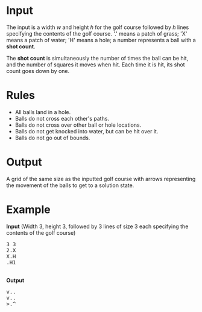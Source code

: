 <h1>Input</h1>
<p>The input is a width <em>w</em> and height <em>h</em> for the golf course followed by <em>h</em> lines specifying the contents of the golf course. '.' means a patch of grass; 'X' means a patch of water; 'H' means a hole; a number represents a ball with a <strong>shot count</strong>.
</p>
<p>
The <strong>shot count</strong> is simultaneously the number of times the ball can be hit, and the number of squares it moves when hit. Each time it is hit, its shot count goes down by one.
</p>
<p>
<h1>Rules</h1>
<ul>
<li>All balls land in a hole.</li>
<li>Balls do not cross each other's paths.</li>
<li>Balls do not cross over other ball or hole locations.</li>
<li>Balls do not get knocked into water, but can be hit over it.</li>
<li>Balls do not go out of bounds.</li>
</ul>
</p>
<h1>Output</h1>
<p>
A grid of the same size as the inputted golf course with arrows representing the movement of the balls to get to a solution state.
</p>
<h1>Example</h1>
<p>
<strong>Input</strong> (Width 3, height 3, followed by 3 lines of size 3 each specifying the contents of the golf course)<br />
<pre>
3 3
2.X
X.H
.H1
</pre><br />
<strong>Output</strong><br />
<pre>
v..
v..
>.^
</pre>
</p>


